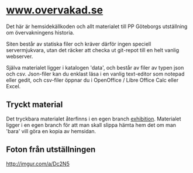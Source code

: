 www.overvakad.se
================
Det här är hemsidekällkoden och allt materialet till PP Göteborgs utställning om övervakningens historia.

Siten består av statiska filer och kräver därför ingen speciell servermjukvara, utan det räcker att checka ut git-repot till en helt vanlig webserver.

Själva materialet ligger i katalogen 'data', och består av filer av typen json och csv. Json-filer kan du enklast läsa i en vanlig text-editor som notepad eller gedit, och csv-filer öppnar du i OpenOffice / Libre Office Calc eller Excel.

Tryckt material
---------------
Det tryckbara materialet återfinns i en egen branch [exhibition](https://github.com/piratpartiet/www.overvakad.se/tree/exhibition). Materialet ligger i en egen branch för att man skall slippa hämta hem det om man 'bara' vill göra en kopia av hemsidan.

Foton från utställningen
-------------------------
http://imgur.com/a/Dc2N5
